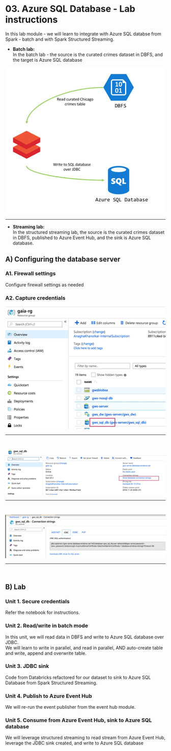 # 03. Azure SQL Database - Lab instructions

In this lab module - we will learn to integrate with Azure SQL databse from Spark - batch and with Spark Structured Streaming.  
- **Batch lab:**<br>
In the batch lab - the source is the curated crimes dataset in DBFS, and the target is Azure SQL database<br>

![1-sql-db](../../../images/4-sql-db/4.png)
<br>
<hr>


- **Streaming lab:**<br>
In the structured streaming lab, the source is the curated crimes dataset in DBFS, published to Azure Event Hub, and the sink is Azure SQL database.<br>


## A) Configuring the database server
### A1. Firewall settings 
Configure firewall settings as needed

### A2. Capture credentials

![1-sql-db](../../../images/4-sql-db/1.png)
<br>
<hr>
<br>

![2-sql-db](../../../images/4-sql-db/2.png)
<br>
<hr>
<br>

![3-sql-db](../../../images/4-sql-db/3.png)
<br>
<hr>
<br>

## B) Lab

### Unit 1. Secure credentials
Refer the notebook for instructions.

### Unit 2. Read/write in batch mode 
In this unit, we will read data in DBFS and write to Azure SQL database over JDBC.<br>
We will learn to write in parallel, and read in parallel, AND auto-create table and write, append and overwrite table.

### Unit 3. JDBC sink
Code from Databricks refactored for our dataset to sink to Azure SQL Database from Spark Structured Streaming.

### Unit 4. Publish to Azure Event Hub
We will re-run the event publisher from the event hub module.

### Unit 5. Consume from Azure Event Hub, sink to Azure SQL database
We will leverage structured streaming to read stream from Azure Event Hub, leverage the JDBC sink created, and write to Azure SQL database


